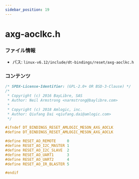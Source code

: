 ```yaml
---
sidebar_position: 19
---
```

# axg-aoclkc.h

### ファイル情報

- パス: `linux-v6.12/include/dt-bindings/reset/axg-aoclkc.h`

### コンテンツ

```h
/* SPDX-License-Identifier: (GPL-2.0+ OR BSD-3-Clause) */
/*
 * Copyright (c) 2016 BayLibre, SAS
 * Author: Neil Armstrong <narmstrong@baylibre.com>
 *
 * Copyright (c) 2018 Amlogic, inc.
 * Author: Qiufang Dai <qiufang.dai@amlogic.com>
 */

#ifndef DT_BINDINGS_RESET_AMLOGIC_MESON_AXG_AOCLK
#define DT_BINDINGS_RESET_AMLOGIC_MESON_AXG_AOCLK

#define RESET_AO_REMOTE		0
#define RESET_AO_I2C_MASTER	1
#define RESET_AO_I2C_SLAVE	2
#define RESET_AO_UART1		3
#define RESET_AO_UART2		4
#define RESET_AO_IR_BLASTER	5

#endif

```
